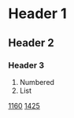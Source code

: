 # Header 1
## Header 2
### Header 3

1. Numbered
2. List

[1160](https://github.com/huakaiwuxv/huakaiwuxv.github.io/edit/master/file/1160.md)
[1425](https://github.com/huakaiwuxv/huakaiwuxv.github.io/edit/master/file/1425.html)

